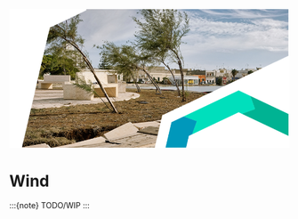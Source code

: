 <img alt="Wind" src="../../images/Page_Wind_damage_10.png" class="page-main-photo">

Wind
====

:::{note}
TODO/WIP
:::
